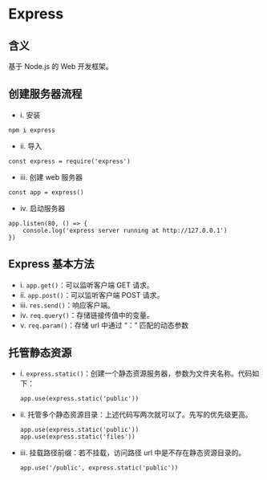 # Express

## 含义

基于 Node.js 的 Web 开发框架。

## 创建服务器流程

- ⅰ. 安装

```
npm i express
```

- ⅱ. 导入

```
const express = require('express')
```

- ⅲ. 创建 web 服务器

```
const app = express()
```

- ⅳ. 启动服务器

```
app.listen(80, () => {
    console.log('express server running at http://127.0.0.1')
})
```

## Express 基本方法

- ⅰ. `app.get()`：可以监听客户端 GET 请求。
- ⅱ. `app.post()`：可以监听客户端 POST 请求。
- ⅲ. `res.send()`：响应客户端。
- ⅳ. `req.query()`：存储链接传值中的变量。
- ⅴ. `req.param()`：存储 url 中通过 “：” 匹配的动态参数

## 托管静态资源

- ⅰ. `express.static()`：创建一个静态资源服务器，参数为文件夹名称。代码如下：
  ```
  app.use(express.static('public'))
  ```
- ⅱ. 托管多个静态资源目录：上述代码写两次就可以了。先写的优先级更高。
  ```
  app.use(express.static('public'))
  app.use(express.static('files'))
  ```
- ⅲ. 挂载路径前缀：若不挂载，访问路径 url 中是不存在静态资源目录的。

  ```
  app.use('/public', express.static('public'))
  ```

